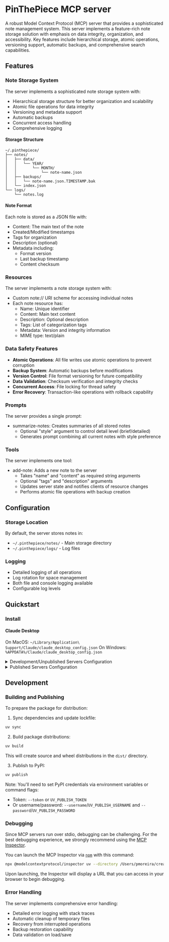 # PinThePiece MCP server

A robust Model Context Protocol (MCP) server that provides a sophisticated note management system. This server implements a feature-rich note storage solution with emphasis on data integrity, organization, and accessibility. Key features include hierarchical storage, atomic operations, versioning support, automatic backups, and comprehensive search capabilities.

## Features

### Note Storage System

The server implements a sophisticated note storage system with:
- Hierarchical storage structure for better organization and scalability
- Atomic file operations for data integrity
- Versioning and metadata support
- Automatic backups
- Concurrent access handling
- Comprehensive logging

#### Storage Structure
```
~/.pinthepiece/
├── notes/
│   ├── data/
│   │   └── YEAR/
│   │       └── MONTH/
│   │           └── note-name.json
│   ├── backups/
│   │   └── note-name.json.TIMESTAMP.bak
│   └── index.json
└── logs/
    └── notes.log
```

#### Note Format
Each note is stored as a JSON file with:
- Content: The main text of the note
- Created/Modified timestamps
- Tags for organization
- Description (optional)
- Metadata including:
  - Format version
  - Last backup timestamp
  - Content checksum

### Resources

The server implements a note storage system with:
- Custom note:// URI scheme for accessing individual notes
- Each note resource has:
  - Name: Unique identifier
  - Content: Main text content
  - Description: Optional description
  - Tags: List of categorization tags
  - Metadata: Version and integrity information
  - MIME type: text/plain

### Data Safety Features

- **Atomic Operations**: All file writes use atomic operations to prevent corruption
- **Backup System**: Automatic backups before modifications
- **Version Control**: File format versioning for future compatibility
- **Data Validation**: Checksum verification and integrity checks
- **Concurrent Access**: File locking for thread safety
- **Error Recovery**: Transaction-like operations with rollback capability

### Prompts

The server provides a single prompt:
- summarize-notes: Creates summaries of all stored notes
  - Optional "style" argument to control detail level (brief/detailed)
  - Generates prompt combining all current notes with style preference

### Tools

The server implements one tool:
- add-note: Adds a new note to the server
  - Takes "name" and "content" as required string arguments
  - Optional "tags" and "description" arguments
  - Updates server state and notifies clients of resource changes
  - Performs atomic file operations with backup creation

## Configuration

### Storage Location
By default, the server stores notes in:
- `~/.pinthepiece/notes/` - Main storage directory
- `~/.pinthepiece/logs/` - Log files

### Logging
- Detailed logging of all operations
- Log rotation for space management
- Both file and console logging available
- Configurable log levels

## Quickstart

### Install

#### Claude Desktop

On MacOS: `~/Library/Application\ Support/Claude/claude_desktop_config.json`
On Windows: `%APPDATA%/Claude/claude_desktop_config.json`

<details>
  <summary>Development/Unpublished Servers Configuration</summary>
  ```
  "mcpServers": {
    "pinthepiece": {
      "command": "uv",
      "args": [
        "--directory",
        "/Users/pmoreira/create-python-server/pinthepiece",
        "run",
        "pinthepiece"
      ]
    }
  }
  ```
</details>

<details>
  <summary>Published Servers Configuration</summary>
  ```
  "mcpServers": {
    "pinthepiece": {
      "command": "uvx",
      "args": [
        "pinthepiece"
      ]
    }
  }
  ```
</details>

## Development

### Building and Publishing

To prepare the package for distribution:

1. Sync dependencies and update lockfile:
```bash
uv sync
```

2. Build package distributions:
```bash
uv build
```

This will create source and wheel distributions in the `dist/` directory.

3. Publish to PyPI:
```bash
uv publish
```

Note: You'll need to set PyPI credentials via environment variables or command flags:
- Token: `--token` or `UV_PUBLISH_TOKEN`
- Or username/password: `--username`/`UV_PUBLISH_USERNAME` and `--password`/`UV_PUBLISH_PASSWORD`

### Debugging

Since MCP servers run over stdio, debugging can be challenging. For the best debugging
experience, we strongly recommend using the [MCP Inspector](https://github.com/modelcontextprotocol/inspector).

You can launch the MCP Inspector via [`npm`](https://docs.npmjs.com/downloading-and-installing-node-js-and-npm) with this command:

```bash
npx @modelcontextprotocol/inspector uv --directory /Users/pmoreira/create-python-server/pinthepiece run pinthepiece
```

Upon launching, the Inspector will display a URL that you can access in your browser to begin debugging.

### Error Handling

The server implements comprehensive error handling:
- Detailed error logging with stack traces
- Automatic cleanup of temporary files
- Recovery from interrupted operations
- Backup restoration capability
- Data validation on load/save